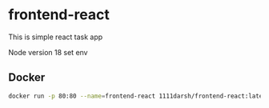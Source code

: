 # frontend-react

This is simple react task app

Node version 18
set env 



## Docker 
```bash
docker run -p 80:80 --name=frontend-react 1111darsh/frontend-react:latest
```